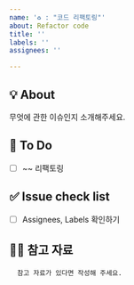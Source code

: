 ```yaml
---
name: '♻️ : "코드 리팩토링"'
about: Refactor code
title: ''
labels: ''
assignees: ''

---
```


## 💡 About
무엇에 관한 이슈인지 소개해주세요.

## 📝 To Do
- [ ] ~~ 리팩토링 

## ✅ Issue check list
- [ ] Assignees, Labels 확인하기

## 🙋🏻 참고 자료
      참고 자료가 있다면 작성해 주세요.
